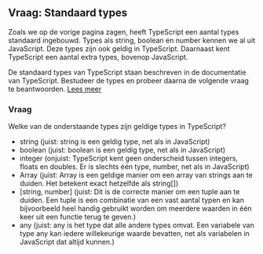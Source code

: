 ## Vraag: Standaard types

Zoals we op de vorige pagina zagen, heeft TypeScript een aantal types standaard ingebouwd. Types als string, boolean en 
number kennen we al uit JavaScript. Deze types zijn ook geldig in TypeScript. Daarnaast kent TypeScript een aantal 
extra types, bovenop JavaScript.

De standaard types van TypeScript staan beschreven in de documentatie van TypeScript. Bestudeer de types en probeer
daarna de volgende vraag te beantwoorden. [Lees meer](https://www.typescriptlang.org/docs/handbook/basic-types.html)

### Vraag

Welke van de onderstaande types zijn geldige types in TypeScript?

* string
  (juist: string is een geldig type, net als in JavaScript)
* boolean
  (juist: boolean is een geldig type, net als in JavaScript)
* integer
  (onjuist: TypeScript kent geen onderscheid tussen integers, floats en doubles. Er is slechts &eacute;&eacute;n type,
  number, net als in JavaScript)
* Array<String> 
  (juist: Array<string> is een geldige manier om een array van strings aan te duiden. Het betekent exact hetzelfde als 
  string[])
* \[string, number\]
  (juist: Dit is de correcte manier om een tuple aan te duiden. Een tuple is een combinatie van een vast aantal typen en 
  kan bijvoorbeeld heel handig gebruikt worden om meerdere waarden in &eacute;&eacute;n keer uit een functie terug te 
  geven.)
* any
  (juist: any is het type dat alle andere types omvat. Een variabele van type any kan iedere willekeurige waarde 
  bevatten, net als variabelen in JavaScript dat altijd kunnen.)

